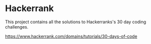# Hackerrank
This project contains all the solutions to Hackerranks's 30 day coding challenges.

https://www.hackerrank.com/domains/tutorials/30-days-of-code
